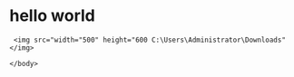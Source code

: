 <html>
    <h1>hello world</h1>
    <title>car brand</title>
    <body>
        
     <img src="width="500" height="600 C:\Users\Administrator\Downloads"</img>
     
    </body>
    
</html>

